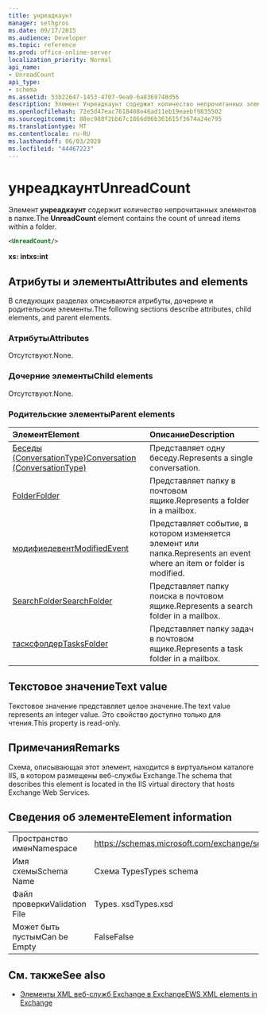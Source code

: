 ```yaml
---
title: унреадкаунт
manager: sethgros
ms.date: 09/17/2015
ms.audience: Developer
ms.topic: reference
ms.prod: office-online-server
localization_priority: Normal
api_name:
- UnreadCount
api_type:
- schema
ms.assetid: 53b22647-1453-4707-9ea0-6a8369748d56
description: Элемент Унреадкаунт содержит количество непрочитанных элементов в папке.
ms.openlocfilehash: 72e5d47eac7618408e46ad11eb19eaebf9835502
ms.sourcegitcommit: 88ec988f2bb67c1866d06b361615f3674a24e795
ms.translationtype: MT
ms.contentlocale: ru-RU
ms.lasthandoff: 06/03/2020
ms.locfileid: "44467223"
---
```

# <a name="unreadcount"></a><span data-ttu-id="6774b-103">унреадкаунт</span><span class="sxs-lookup"><span data-stu-id="6774b-103">UnreadCount</span></span>

<span data-ttu-id="6774b-104">Элемент **унреадкаунт** содержит количество непрочитанных элементов в папке.</span><span class="sxs-lookup"><span data-stu-id="6774b-104">The **UnreadCount** element contains the count of unread items within a folder.</span></span> 
  
```XML
<UnreadCount/>
```

 <span data-ttu-id="6774b-105">**xs: int**</span><span class="sxs-lookup"><span data-stu-id="6774b-105">**xs:int**</span></span>
## <a name="attributes-and-elements"></a><span data-ttu-id="6774b-106">Атрибуты и элементы</span><span class="sxs-lookup"><span data-stu-id="6774b-106">Attributes and elements</span></span>

<span data-ttu-id="6774b-107">В следующих разделах описываются атрибуты, дочерние и родительские элементы.</span><span class="sxs-lookup"><span data-stu-id="6774b-107">The following sections describe attributes, child elements, and parent elements.</span></span>
  
### <a name="attributes"></a><span data-ttu-id="6774b-108">Атрибуты</span><span class="sxs-lookup"><span data-stu-id="6774b-108">Attributes</span></span>

<span data-ttu-id="6774b-109">Отсутствуют.</span><span class="sxs-lookup"><span data-stu-id="6774b-109">None.</span></span>
  
### <a name="child-elements"></a><span data-ttu-id="6774b-110">Дочерние элементы</span><span class="sxs-lookup"><span data-stu-id="6774b-110">Child elements</span></span>

<span data-ttu-id="6774b-111">Отсутствуют.</span><span class="sxs-lookup"><span data-stu-id="6774b-111">None.</span></span>
  
### <a name="parent-elements"></a><span data-ttu-id="6774b-112">Родительские элементы</span><span class="sxs-lookup"><span data-stu-id="6774b-112">Parent elements</span></span>

|<span data-ttu-id="6774b-113">**Элемент**</span><span class="sxs-lookup"><span data-stu-id="6774b-113">**Element**</span></span>|<span data-ttu-id="6774b-114">**Описание**</span><span class="sxs-lookup"><span data-stu-id="6774b-114">**Description**</span></span>|
|:-----|:-----|
|[<span data-ttu-id="6774b-115">Беседы (ConversationType)</span><span class="sxs-lookup"><span data-stu-id="6774b-115">Conversation (ConversationType)</span></span>](conversation-conversationtype.md) <br/> |<span data-ttu-id="6774b-116">Представляет одну беседу.</span><span class="sxs-lookup"><span data-stu-id="6774b-116">Represents a single conversation.</span></span>  <br/> |
|[<span data-ttu-id="6774b-117">Folder</span><span class="sxs-lookup"><span data-stu-id="6774b-117">Folder</span></span>](folder.md) <br/> |<span data-ttu-id="6774b-118">Представляет папку в почтовом ящике.</span><span class="sxs-lookup"><span data-stu-id="6774b-118">Represents a folder in a mailbox.</span></span>  <br/> |
|[<span data-ttu-id="6774b-119">модифиедевент</span><span class="sxs-lookup"><span data-stu-id="6774b-119">ModifiedEvent</span></span>](modifiedevent.md) <br/> |<span data-ttu-id="6774b-120">Представляет событие, в котором изменяется элемент или папка.</span><span class="sxs-lookup"><span data-stu-id="6774b-120">Represents an event where an item or folder is modified.</span></span>  <br/> |
|[<span data-ttu-id="6774b-121">SearchFolder</span><span class="sxs-lookup"><span data-stu-id="6774b-121">SearchFolder</span></span>](searchfolder.md) <br/> |<span data-ttu-id="6774b-122">Представляет папку поиска в почтовом ящике.</span><span class="sxs-lookup"><span data-stu-id="6774b-122">Represents a search folder in a mailbox.</span></span>  <br/> |
|[<span data-ttu-id="6774b-123">тасксфолдер</span><span class="sxs-lookup"><span data-stu-id="6774b-123">TasksFolder</span></span>](tasksfolder.md) <br/> |<span data-ttu-id="6774b-124">Представляет папку задач в почтовом ящике.</span><span class="sxs-lookup"><span data-stu-id="6774b-124">Represents a task folder in a mailbox.</span></span>  <br/> |
   
## <a name="text-value"></a><span data-ttu-id="6774b-125">Текстовое значение</span><span class="sxs-lookup"><span data-stu-id="6774b-125">Text value</span></span>

<span data-ttu-id="6774b-126">Текстовое значение представляет целое значение.</span><span class="sxs-lookup"><span data-stu-id="6774b-126">The text value represents an integer value.</span></span> <span data-ttu-id="6774b-127">Это свойство доступно только для чтения.</span><span class="sxs-lookup"><span data-stu-id="6774b-127">This property is read-only.</span></span>
  
## <a name="remarks"></a><span data-ttu-id="6774b-128">Примечания</span><span class="sxs-lookup"><span data-stu-id="6774b-128">Remarks</span></span>

<span data-ttu-id="6774b-129">Схема, описывающая этот элемент, находится в виртуальном каталоге IIS, в котором размещены веб-службы Exchange.</span><span class="sxs-lookup"><span data-stu-id="6774b-129">The schema that describes this element is located in the IIS virtual directory that hosts Exchange Web Services.</span></span>
  
## <a name="element-information"></a><span data-ttu-id="6774b-130">Сведения об элементе</span><span class="sxs-lookup"><span data-stu-id="6774b-130">Element information</span></span>

|||
|:-----|:-----|
|<span data-ttu-id="6774b-131">Пространство имен</span><span class="sxs-lookup"><span data-stu-id="6774b-131">Namespace</span></span>  <br/> |https://schemas.microsoft.com/exchange/services/2006/types  <br/> |
|<span data-ttu-id="6774b-132">Имя схемы</span><span class="sxs-lookup"><span data-stu-id="6774b-132">Schema Name</span></span>  <br/> |<span data-ttu-id="6774b-133">Схема Types</span><span class="sxs-lookup"><span data-stu-id="6774b-133">Types schema</span></span>  <br/> |
|<span data-ttu-id="6774b-134">Файл проверки</span><span class="sxs-lookup"><span data-stu-id="6774b-134">Validation File</span></span>  <br/> |<span data-ttu-id="6774b-135">Types. xsd</span><span class="sxs-lookup"><span data-stu-id="6774b-135">Types.xsd</span></span>  <br/> |
|<span data-ttu-id="6774b-136">Может быть пустым</span><span class="sxs-lookup"><span data-stu-id="6774b-136">Can be Empty</span></span>  <br/> |<span data-ttu-id="6774b-137">False</span><span class="sxs-lookup"><span data-stu-id="6774b-137">False</span></span>  <br/> |
   
## <a name="see-also"></a><span data-ttu-id="6774b-138">См. также</span><span class="sxs-lookup"><span data-stu-id="6774b-138">See also</span></span>



- [<span data-ttu-id="6774b-139">Элементы XML веб-служб Exchange в Exchange</span><span class="sxs-lookup"><span data-stu-id="6774b-139">EWS XML elements in Exchange</span></span>](ews-xml-elements-in-exchange.md)


